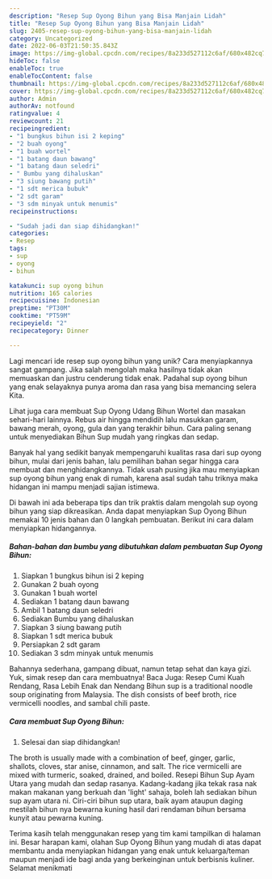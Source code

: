 ```yaml
---
description: "Resep Sup Oyong Bihun yang Bisa Manjain Lidah"
title: "Resep Sup Oyong Bihun yang Bisa Manjain Lidah"
slug: 2405-resep-sup-oyong-bihun-yang-bisa-manjain-lidah
category: Uncategorized
date: 2022-06-03T21:50:35.843Z
image: https://img-global.cpcdn.com/recipes/8a233d527112c6af/680x482cq70/sup-oyong-bihun-foto-resep-utama.jpg
hideToc: false
enableToc: true
enableTocContent: false
thumbnail: https://img-global.cpcdn.com/recipes/8a233d527112c6af/680x482cq70/sup-oyong-bihun-foto-resep-utama.jpg
cover: https://img-global.cpcdn.com/recipes/8a233d527112c6af/680x482cq70/sup-oyong-bihun-foto-resep-utama.jpg
author: Admin
authorAv: notfound
ratingvalue: 4
reviewcount: 21
recipeingredient:
- "1 bungkus bihun isi 2 keping"
- "2 buah oyong"
- "1 buah wortel"
- "1 batang daun bawang"
- "1 batang daun seledri"
- " Bumbu yang dihaluskan"
- "3 siung bawang putih"
- "1 sdt merica bubuk"
- "2 sdt garam"
- "3 sdm minyak untuk menumis"
recipeinstructions:

- "Sudah jadi dan siap dihidangkan!"
categories:
- Resep
tags:
- sup
- oyong
- bihun

katakunci: sup oyong bihun 
nutrition: 165 calories
recipecuisine: Indonesian
preptime: "PT30M"
cooktime: "PT59M"
recipeyield: "2"
recipecategory: Dinner

---
```





Lagi mencari ide resep sup oyong bihun yang unik? Cara menyiapkannya sangat gampang. Jika salah mengolah maka hasilnya tidak akan memuaskan dan justru cenderung tidak enak. Padahal sup oyong bihun yang enak selayaknya punya aroma dan rasa yang bisa memancing selera Kita.





Lihat juga cara membuat Sup Oyong Udang Bihun Wortel dan masakan sehari-hari lainnya. Rebus air hingga mendidih lalu masukkan garam, bawang merah, oyong, gula dan yang terakhir bihun. Cara paling senang untuk menyediakan Bihun Sup mudah yang ringkas dan sedap.

Banyak hal yang sedikit banyak mempengaruhi kualitas rasa dari sup oyong bihun, mulai dari jenis bahan, lalu pemilihan bahan segar hingga cara membuat dan menghidangkannya. Tidak usah pusing jika mau menyiapkan sup oyong bihun yang enak di rumah, karena asal sudah tahu triknya maka hidangan ini mampu menjadi sajian istimewa.






Di bawah ini ada beberapa tips dan trik praktis dalam mengolah sup oyong bihun yang siap dikreasikan. Anda dapat menyiapkan Sup Oyong Bihun memakai 10 jenis bahan dan 0 langkah pembuatan. Berikut ini cara dalam menyiapkan hidangannya.

<!--inarticleads1-->

##### Bahan-bahan dan bumbu yang dibutuhkan dalam pembuatan Sup Oyong Bihun:

1. Siapkan 1 bungkus bihun isi 2 keping
1. Gunakan 2 buah oyong
1. Gunakan 1 buah wortel
1. Sediakan 1 batang daun bawang
1. Ambil 1 batang daun seledri
1. Sediakan  Bumbu yang dihaluskan
1. Siapkan 3 siung bawang putih
1. Siapkan 1 sdt merica bubuk
1. Persiapkan 2 sdt garam
1. Sediakan 3 sdm minyak untuk menumis


Bahannya sederhana, gampang dibuat, namun tetap sehat dan kaya gizi. Yuk, simak resep dan cara membuatnya! Baca Juga: Resep Cumi Kuah Rendang, Rasa Lebih Enak dan Nendang Bihun sup is a traditional noodle soup originating from Malaysia. The dish consists of beef broth, rice vermicelli noodles, and sambal chili paste. 

<!--inarticleads2-->

##### Cara membuat Sup Oyong Bihun:


1. Selesai dan siap dihidangkan!

The broth is usually made with a combination of beef, ginger, garlic, shallots, cloves, star anise, cinnamon, and salt. The rice vermicelli are mixed with turmeric, soaked, drained, and boiled. Resepi Bihun Sup Ayam Utara yang mudah dan sedap rasanya. Kadang-kadang jika tekak rasa nak makan makanan yang berkuah dan &#39;light&#39; sahaja, boleh lah sediakan bihun sup ayam utara ni. Ciri-ciri bihun sup utara, baik ayam ataupun daging mestilah bihun nya bewarna kuning hasil dari rendaman bihun bersama kunyit atau pewarna kuning. 

Terima kasih telah menggunakan resep yang tim kami tampilkan di halaman ini. Besar harapan kami, olahan Sup Oyong Bihun yang mudah di atas dapat membantu anda menyiapkan hidangan yang enak untuk keluarga/teman maupun menjadi ide bagi anda yang berkeinginan untuk berbisnis kuliner. Selamat menikmati
